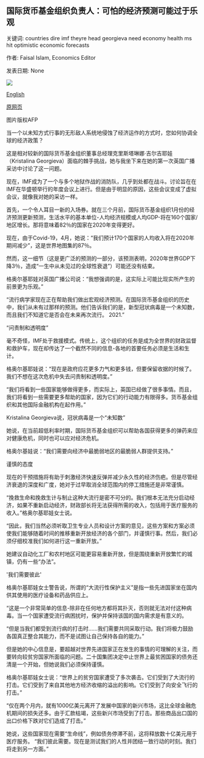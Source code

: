 ## 国际货币基金组织负责人：可怕的经济预测可能过于乐观

关键词: countries dire imf theyre head georgieva need economy health ms hit optimistic economic forecasts

作者: Faisal Islam, Economics Editor

发表日期: None

![](https://ichef.bbci.co.uk/news/1024/branded_news/587F/production/_109155622_gettyimages-1174493488.jpg)

[English](IMF%20head%3A%20Dire%20economic%20forecasts%20may%20be%20too%20optimistic.md)

[原网页](https://www.bbc.com/news/business-52326853)

图片版权AFP

当一个以未知方式行事的无形敌人系统地侵蚀了经济运作的方式时，您如何协调全球的经济政策？

这是相对较新的国际货币基金组织董事总经理克里斯塔琳娜·吉尔吉耶娃（Kristalina Georgieva）面临的棘手挑战，她与我坐下来在她的第一次英国广播采访中讨论了这一问题。

现在，IMF成为了一个与多个地狱作战的消防队，几乎到处都在战斗。讨论旨在在IMF在华盛顿举行的年度会议上进行。但是由于明显的原因，这些会议变成了虚拟会议，就像我对她的采访一样。

首先，一个令人耳目一新的入场券。就在三个月前，国际货币基金组织1月份的经济预测更新预测，生活水平的基本单位-人均经济规模或人均GDP-将在160个国家/地区增长。那将意味着82％的国家在2020年变得更好。

现在，由于Covid-19，4月，她说：“我们预计170个国家的人均收入将在2020年期间减少”，这是世界地图集的87％。

然而，这一细节（这是更广泛的预测的一部分，该预测表明，2020年世界GDP下降3％，造成“一生中从未见过的全球性衰退”）可能还没有结束。

格奥尔基耶娃对英国广播公司说：“我想强调的是，这实际上可能比现实所产生的前景更为乐观。”

“流行病学家现在正在帮助我们做出宏观经济预测。在国际货币基金组织的历史中，我们从未有过那样的预测。他们告诉我们的是，新型冠状病毒是一个未知数，而且我们不知道它是否会在未来再次流行。 2021.”

“问责制和透明度”

毫不奇怪，IMF处于救援模式。传统上，这个组织的任务是成为全世界的财政监督和救护车，现在却传达了一个截然不同的信息-各地的首要任务必须是生活和生计。

格奥尔基耶娃说：“现在是政府应花更多力气和更多钱，但要保留收据的时候了。我们不想在这次危机中失去问责制和透明度。”

“我们将看到一些国家能够做得更多，而实际上，英国已经做了很多事情。而且，我们将看到一些需要更多帮助的国家，因为它们的行动能力有限得多。货币基金组织和其他国际金融机构在起作用。”

Kristalina Georgieva说，冠状病毒是一个“未知数”

她说，在当前超低利率时期，国际货币基金组织可以帮助各国获得更多的弹药来应对健康危机，同时也可以应对经济危机。

格奥尔基娃说：“我们需要向经济中最脆弱地区的最脆弱人群提供支持。”

谨慎的态度

现在的干预措施将有助于刺激经济快速反弹并减少永久性的经济伤疤。但是尽管经济衰退的深度和广度，她对于过早取消全球范围内的停工措施还是非常谨慎。

“挽救生命和挽救生计与制止这种大流行是密不可分的。我们根本无法充分启动经济，如果不重新启动经济，财政部长将无法获得所需的收入，包括用于医疗服务的收入。”格奥尔基耶娃女士说。

“因此，我们当然必须听取卫生专业人员和设计方案的意见，这些方案和方案必须使我们能够随着时间的推移重新开放经济的各个部门，并谨慎行事。然后，我们必须仔细校准我们如何进行这一重新开放。”

她建议自动化工厂和农村地区可能更容易重新开放，但是围绕重新开放繁忙的城镇，仍有一些“办法”。

'我们需要彼此'

格奥尔基耶娃女士警告说，所谓的“大流行性保护主义”是指一些先进国家坐在国内供其使用的医疗设备和药品供应上。

“这是一个非常简单的信息-除非在任何地方都将其扑灭，否则就无法对付这种病毒。当一个国家遭受流行病困扰时，保护并保持该国的国内需求是有意义的。

“但是当我们都受到流行病的打击时……我们需要共同采取行动。我们将极力鼓励各国真正整合其能力，而不是试图让自己保持各自的能力。”

但是她的中心信息是，要超越对世界先进国家正在发生的事情的可理解的关注，而要转向较贫穷国家所面临的问题。二十国集团决定中止世界上最贫困国家的债务还清是一个开始，但她说我们必须保持谨慎。

格奥尔基耶娃女士说：“世界上的贫穷国家遭受了多次袭击。它们受到了大流行的打击。它们受到了来自其他地方经济收缩的溢出的影响。它们受到了向安全飞行的打击。”

“仅在两个月内，就有1000亿美元离开了发展中国家的新兴市场，这比全球金融危机期间的损失还多。由于汇款枯竭，这些新兴市场受到了打击。那些商品出口国的出口价格下跌对它们造成了打击。”

她说，这些国家现在需要“生命线”，例如债务停滞不前，这将释放数十亿美元用于医疗服务。 “我们彼此需要。现在是测试我们的人性并团结一致行动的时刻。我们将走到另一方面。”